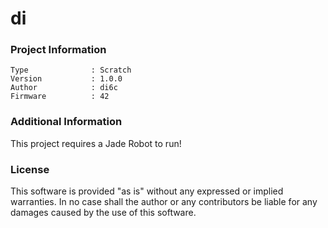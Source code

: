 di
================



### Project Information
```
Type              : Scratch
Version           : 1.0.0
Author            : di6c
Firmware          : 42
```

### Additional Information
This project requires a Jade Robot to run!

### License
This software is provided "as is" without any expressed or implied warranties.  In no case shall the author or any contributors be liable for any damages caused by the use of this software.

